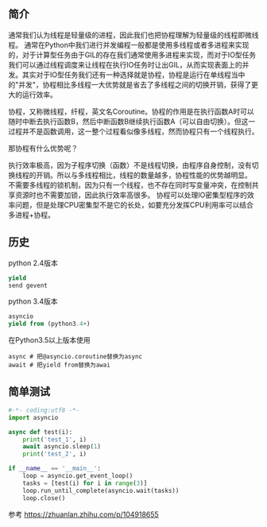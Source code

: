 ## 简介
通常我们认为线程是轻量级的进程，因此我们也把协程理解为轻量级的线程即微线程。
通常在Python中我们进行并发编程一般都是使用多线程或者多进程来实现的，对于计算型任务由于GIL的存在我们通常使用多进程来实现，而对于IO型任务我们可以通过线程调度来让线程在执行IO任务时让出GIL，从而实现表面上的并发。其实对于IO型任务我们还有一种选择就是协程，协程是运行在单线程当中的"并发"，协程相比多线程一大优势就是省去了多线程之间的切换开销，获得了更大的运行效率。

协程，又称微线程，纤程，英文名Coroutine。协程的作用是在执行函数A时可以随时中断去执行函数B，然后中断函数B继续执行函数A（可以自由切换）。但这一过程并不是函数调用，这一整个过程看似像多线程，然而协程只有一个线程执行。

那协程有什么优势呢？

执行效率极高，因为子程序切换（函数）不是线程切换，由程序自身控制，没有切换线程的开销。所以与多线程相比，线程的数量越多，协程性能的优势越明显。
不需要多线程的锁机制，因为只有一个线程，也不存在同时写变量冲突，在控制共享资源时也不需要加锁，因此执行效率高很多。
协程可以处理IO密集型程序的效率问题，但是处理CPU密集型不是它的长处，如要充分发挥CPU利用率可以结合多进程+协程。
## 历史
python 2.4版本
``` python
yield 
send gevent
```
python 3.4版本
```python
asyncio 
yield from (python3.4+)
```
在Python3.5以上版本使用
```
async # 把@asyncio.coroutine替换为async
await # 把yield from替换为awai
```
## 简单测试
```python
#-*- coding:utf8 -*-
import asyncio

async def test(i):
    print('test_1', i)
    await asyncio.sleep(1)
    print('test_2', i)

if __name__ == '__main__':
    loop = asyncio.get_event_loop()
    tasks = [test(i) for i in range(3)]
    loop.run_until_complete(asyncio.wait(tasks))
    loop.close()
```
参考 https://zhuanlan.zhihu.com/p/104918655

